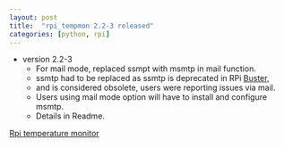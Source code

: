 ```yaml
---
layout: post
title:  "rpi_tempmon 2.2-3 released"
categories: [python, rpi]
---
```


* version 2.2-3 
	* For mail mode, replaced ssmpt with msmtp in mail function.
	* ssmtp had to be replaced as ssmtp is deprecated in RPi [Buster](https://raspberrypi.stackexchange.com/questions/99968/cannot-send-mail-from-buster), 
	* and is considered obsolete, users were reporting issues via mail.
	* Users using mail mode option will have to install and configure msmtp.
	* Details in Readme. 


[Rpi temperature monitor](https://github.com/gavinlyonsrepo/raspberrypi_tempmon)
